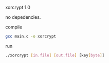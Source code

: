 xorcrypt 1.0

no depedencies.

compile
```bash
gcc main.c -o xorcrypt
```

run
```bash
./xorcrypt [in.file] [out.file] [key[byte]]
```
